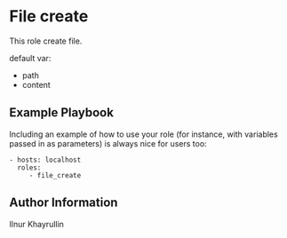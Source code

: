 File create
=========

This role create file.

default var:

  - path 
  - content

Example Playbook
----------------

Including an example of how to use your role (for instance, with variables passed in as parameters) is always nice for users too:

    - hosts: localhost
      roles:
         - file_create


Author Information
------------------

Ilnur Khayrullin